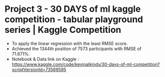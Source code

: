 # Project 3 - 30 DAYS of ml kaggle competition - tabular playground series | Kaggle Competition
- To apply the linear regression with the least RMSE score.
- Achieved the 1344th position of 7573 participants with RMSE of 71.671%.
- Notebook & Data link on Kaggle : https://www.kaggle.com/code/kevinalkindy/30-days-of-ml-competition?scriptVersionId=73569595

